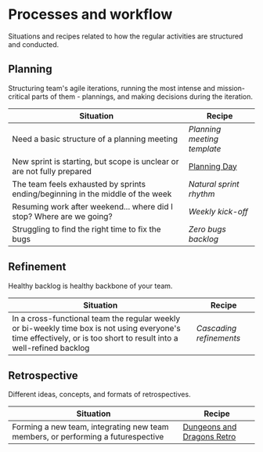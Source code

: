 #  Processes and workflow

Situations and recipes related to how the regular activities are structured and conducted.

## Planning

Structuring team's agile iterations, running the most intense and mission-critical parts of them - plannings, and making decisions during the iteration.

|Situation|Recipe|
|---------|------|
|Need a basic structure of a planning meeting|_Planning meeting template_|
|New sprint is starting, but scope is unclear or are not fully prepared|[Planning Day](./planning/planning-day.md)|
|The team feels exhausted by sprints ending/beginning in the middle of the week|_Natural sprint rhythm_|
|Resuming work after weekend... where did I stop? Where are we going?|_Weekly kick-off_|
|Struggling to find the right time to fix the bugs|_Zero bugs backlog_|

## Refinement

Healthy backlog is healthy backbone of your team.

|Situation|Recipe|
|---------|------|
|In a cross-functional team the regular weekly or bi-weekly time box is not using everyone's time effectively, or is too short to result into a well-refined backlog|_Cascading refinements_|

## Retrospective

Different ideas, concepts, and formats of retrospectives.

|Situation|Recipe|
|---------|------|
|Forming a new team, integrating new team members, or performing a futurespective|[Dungeons and Dragons Retro](./retrospective/dungeons-and-dragons-retrospective.md)|
